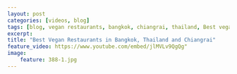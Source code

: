 ```yaml
---
layout: post
categories: [videos, blog]
tags: [blog, vegan restaurants, bangkok, chiangrai, thailand, Best vegan restaurants in thailand, best restaurants bangkok, vegan Thailand, vegan bankok, vegetarian restaurants in thailand, best vegetarian restaurants in bangkok, vegan chiangrai]
excerpt: 
title: "Best Vegan Restaurants in Bangkok, Thailand and Chiangrai"
feature_video: https://www.youtube.com/embed/jlMVLv9QgQg" 
image:
    feature: 388-1.jpg
---
```


